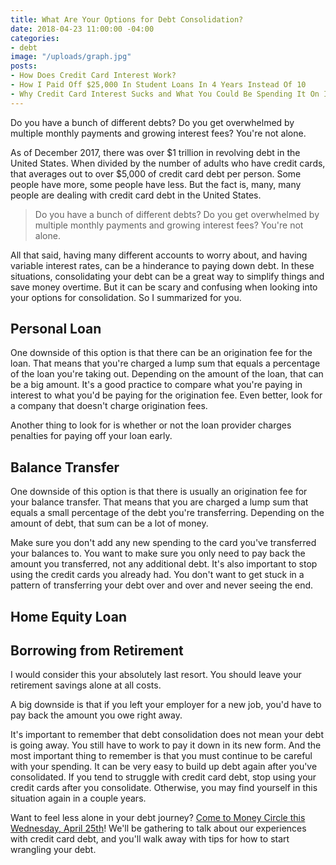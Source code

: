 ```yaml
---
title: What Are Your Options for Debt Consolidation?
date: 2018-04-23 11:00:00 -04:00
categories:
- debt
image: "/uploads/graph.jpg"
posts:
- How Does Credit Card Interest Work?
- How I Paid Off $25,000 In Student Loans In 4 Years Instead Of 10
- Why Credit Card Interest Sucks and What You Could Be Spending It On Instead
---
```


Do you have a bunch of different debts? Do you get overwhelmed by multiple monthly payments and growing interest fees? You're not alone.

As of December 2017, there was over $1 trillion in revolving debt in the United States. When divided by the number of adults who have credit cards, that averages out to over $5,000 of credit card debt per person. Some people have more, some people have less. But the fact is, many, many people are dealing with credit card debt in the United States.

> Do you have a bunch of different debts? Do you get overwhelmed by multiple monthly payments and growing interest fees? You're not alone.

All that said, having many different accounts to worry about, and having variable interest rates, can be a hinderance to paying down debt. In these situations, consolidating your debt can be a great way to simplify things and save money overtime. But it can be scary and confusing when looking into your options for consolidation. So I summarized for you.

## Personal Loan

One downside of this option is that there can be an origination fee for the loan. That means that you're charged a lump sum that equals a percentage of the loan you're taking out. Depending on the amount of the loan, that can be a big amount. It's a good practice to compare what you're paying in interest to what you'd be paying for the origination fee. Even better, look for a company that doesn't charge origination fees.

Another thing to look for is whether or not the loan provider charges penalties for paying off your loan early. 

## Balance Transfer

One downside of this option is that there is usually an origination fee for your balance transfer. That means that you are charged a lump sum that equals a small percentage of the debt you're transferring. Depending on the amount of debt, that sum can be a lot of money.

Make sure you don't add any new spending to the card you've transferred your balances to. You want to make sure you only need to pay back the amount you transferred, not any additional debt. It's also important to stop using the credit cards you already had. You don't want to get stuck in a pattern of transferring your debt over and over and never seeing the end.

## Home Equity Loan

## Borrowing from Retirement

I would consider this your absolutely last resort. You should leave your retirement savings alone at all costs.

A big downside is that if you left your employer for a new job, you'd have to pay back the amount you owe right away.

It's important to remember that debt consolidation does not mean your debt is going away. You still have to work to pay it down in its new form. And the most important thing to remember is that you must continue to be careful with your spending. It can be very easy to build up debt again after you've consolidated. If you tend to struggle with credit card debt, stop using your credit cards after you consolidate. Otherwise, you may find yourself in this situation again in a couple years.

Want to feel less alone in your debt journey? [Come to Money Circle this Wednesday, April 25th](https://www.maggiegermano.com/events/how-to-deal-with-credit-card-debt/)! We'll be gathering to talk about our experiences with credit card debt, and you'll walk away with tips for how to start wrangling your debt.

<script src="https://embeds.nerdwallet.com/embed.js" data-id="457628" data-utm_campaign="ln_prod_457628"></script>